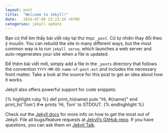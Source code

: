 ```yaml
---
layout: post
title:  "Welcome to Jekyll!"
date:   2016-07-06 23:23:34 +0700
categories: jekyll update
---
```

Bạn có thể tìm thấy bài viết này tại thư mục `_post`. Cứ tự nhiên thay đổi theo ý muuốn. You can rebuild the site in many different ways, but the most common way is to run `jekyll serve`, which launches a web server and auto-regenerates your site when a file is updated.


Để thêm bài viết mới, simply add a file in the `_posts` directory that follows the convention `YYYY-MM-DD-name-of-post.ext` and includes the necessary front matter. Take a look at the source for this post to get an idea about how it works.

Jekyll also offers powerful support for code snippets:

{% highlight ruby %}
def print_hi(name)
  puts "Hi, #{name}"
end
print_hi('Tom')
#=> prints 'Hi, Tom' to STDOUT.
{% endhighlight %}

Check out the [Jekyll docs][jekyll-docs] for more info on how to get the most out of Jekyll. File all bugs/feature requests at [Jekyll’s GitHub repo][jekyll-gh]. If you have questions, you can ask them on [Jekyll Talk][jekyll-talk].

[jekyll-docs]: http://jekyllrb.com/docs/home
[jekyll-gh]:   https://github.com/jekyll/jekyll
[jekyll-talk]: https://talk.jekyllrb.com/